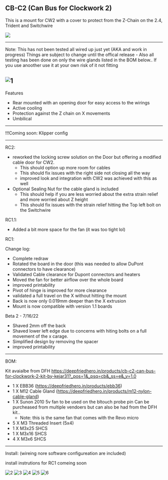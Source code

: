 
## CB-C2 (Can Bus for Clockwork 2)

This is a mount for CW2 with a cover to protect from the Z-Chain on the 2.4, Trident and Switchwire

[![](https://www.paypalobjects.com/en_US/i/btn/btn_donate_LG.gif)](https://www.paypal.com/donate?hosted_button_id=EN8E4MTBQRZ3J)

---------------------------------------------------------------------------------------

Note: This has not been tested all wired up just yet (AKA and work in progress) Things are subject to change until the offical release
	- Also all testing has been done on only the wire glands listed in the BOM below.. If you use anoother use it at your own risk of it not fitting

![1](./photos/1RC2.jpg) 
---------------------------------------------------------------------------------------

Features 
- Rear mounted with an opening door for easy access to the wirings
- Active cooling
- Protection against the Z chain on X movements
- Umbilical 


---------------------------------------------------------------------------------------


!!!Coming soon: Klipper config

---------------------------------------------------------------------------------------

RC2:

- reworked the locking screw solution on the Door but offering a modified cable door for CW2.
	- This should option up more room for cables
	- This should fix issues with the right side not closing all the way
	- improved look and integration with CW2 was achieved with this as well
- Optional Sealing Nut for the cable gland is included
	- This should help if you are less worried about the extra strain relief and more worried about Z height
	- This should fix issues with the strain relief hitting the Top left bolt on the Switchwire

RC1.1:
 - Added a bit more space for the fan (it was too tight lol)

RC1: 

Change log:
- Complete redraw
- Rotated the board in the door (this was needed to allow DuPont connectors to have clearance)
- Validated Cable clearance for Dupont connectors and heaters 
- Moved the fan for better airflow over the whole board
- improved printability 
- Pivot of hinge is improved for more clearance
- validated a full travel on the X without hitting the mount
- Back is now only 0.019mm deeper than the X extrusion
- Mount is now compatible with version 1.1 boards



Beta 2 - 7/16/22
- Shaved 2mm off the back
- Shaved lower left edge due to concerns with hiting bolts on a full movement of the x carage. 
- Simplified design by removing the spacer
- improved printability 
	
	

---------------------------------------------------------------------------------------


BOM:

Kit avaialbe from DFH https://deepfriedhero.in/products/cb-c2-can-bus-for-clockwork-2-kit-by-kejar31?_pos=1&_psq=cb&_ss=e&_v=1.0

- 1 X EBB36 (https://deepfriedhero.in/products/ebb36)
- 1 X M12 Cable Gland (https://deepfriedhero.in/products/m12-nylon-cable-gland)
- 1 X Sunon 2010 5v fan to be used on the bltouch probe pin Can be purcheased from multiple vendoers but can also be had from the DFH kit.. 
    - Note: this is the same fan that comes with the Revo micro
- 5 X M3 Threaded Insert (5x4)
- 1 X M3x25 SHCS
- 1 X M3x16 SHCS
- 4 X M3x6 SHCS

---------------------------------------------------------------------------------------

Install: (wireing nore software configureation are included)

install instrutions for RC1 comeing soon


![2](./photos/2RC2.jpg) 
![3](./photos/3RC2.jpg) 
![4](./photos/4.jpeg) 
![5](./photos/5.jpeg) 
![6](./photos/6.jpeg) 

